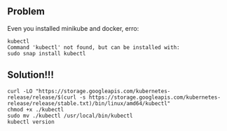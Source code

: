 ## Problem
Even you installed minikube and docker, erro: 
```console
kubectl
Command 'kubectl' not found, but can be installed with:
sudo snap install kubectl
```

## Solution!!!
```
curl -LO "https://storage.googleapis.com/kubernetes-release/release/$(curl -s https://storage.googleapis.com/kubernetes-release/release/stable.txt)/bin/linux/amd64/kubectl"
chmod +x ./kubectl
sudo mv ./kubectl /usr/local/bin/kubectl
kubectl version
```
